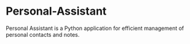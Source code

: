 # Personal-Assistant
Personal Assistant is a Python application for efficient management of personal contacts and notes.
